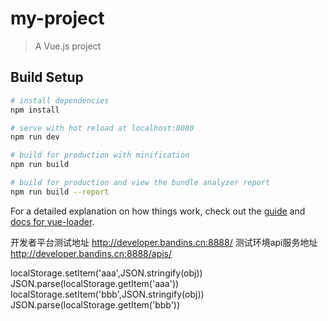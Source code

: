 # my-project

> A Vue.js project

## Build Setup

``` bash
# install dependencies
npm install

# serve with hot reload at localhost:8080
npm run dev

# build for production with minification
npm run build

# build for production and view the bundle analyzer report
npm run build --report
```

For a detailed explanation on how things work, check out the [guide](http://vuejs-templates.github.io/webpack/) and [docs for vue-loader](http://vuejs.github.io/vue-loader).

开发者平台测试地址
http://developer.bandins.cn:8888/
测试环境api服务地址
http://developer.bandins.cn:8888/apis/

localStorage.setItem('aaa',JSON.stringify(obj))
JSON.parse(localStorage.getItem('aaa'))
localStorage.setItem('bbb',JSON.stringify(obj))
JSON.parse(localStorage.getItem('bbb'))

